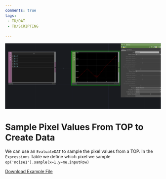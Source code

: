 ```yaml
---
comments: true
tags:
 - TD/DAT
 - TD/SCRIPTING

---
```


![Sample Pixel Values From TOP For Data](../img/ConvertTableDataIntoCHOP.png)

# Sample Pixel Values From TOP to Create Data
We can use an `EvaluateDAT` to sample the pixel values from a TOP. In the `Expressions` Table we define which pixel we sample `op('noise1').sample(x=1,y=me.inputRow)`

[Download Example File](../files/SamplePixelValuesFromTOPForData.tox)